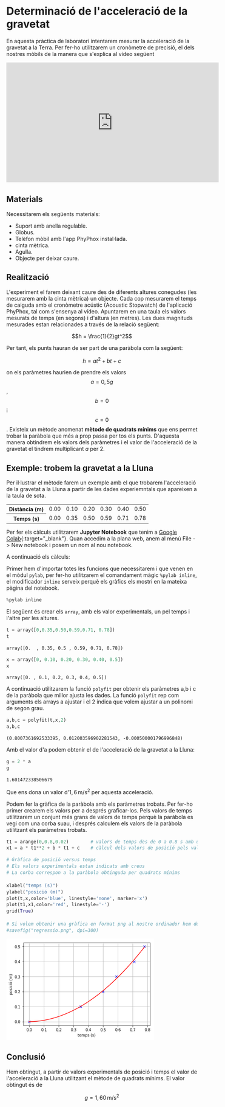
# Determinació de l'acceleració de la gravetat

En aquesta pràctica de laboratori intentarem mesurar la acceleració de la gravetat a la Terra. Per fer-ho utilitzarem un cronòmetre de precisió, el dels nostres mòbils de la manera que s'explica al vídeo següent

<iframe width="560" height="315" src="https://www.youtube.com/embed/zRGh9_a1J7s" frameborder="0" allow="accelerometer; autoplay; clipboard-write; encrypted-media; gyroscope; picture-in-picture" allowfullscreen></iframe>

## Materials

Necessitarem els següents materials:

* Suport amb anella regulable.
* Globus.
* Telèfon mòbil amb l'app PhyPhox instal·lada.
* cinta mètrica.
* Agulla.
* Objecte per deixar caure.

## Realització

L'experiment el farem deixant caure des de diferents altures conegudes (les mesurarem amb la cinta mètrica) un objecte. Cada cop mesurarem el temps de caiguda amb el cronòmetre acústic (Acoustic Stopwatch) de l'aplicació PhyPhox, tal com s'ensenya al vídeo. Apuntarem en una taula els valors mesurats de temps (en segons) i d'altura (en metres). Les dues magnituds mesurades estan relacionades a través de la relació següent:

$$h = \frac{1}{2}gt^2$$

Per tant, els punts hauran de ser part de una paràbola com la següent:

$$h = at^2+bt+c$$

on els paràmetres haurien de prendre els valors $$a=0,5g$$, $$b=0$$ i $$c=0$$. Existeix un mètode anomenat **mètode de quadrats mínims** que ens permet trobar la paràbola que més a prop passa per tos els punts. D'aquesta manera obtindrem els valors dels paràmetres i el valor de l'acceleració de la gravetat el tindrem multiplicant $a$ per 2.

## Exemple: trobem la gravetat a la Lluna

Per il·lustrar el mètode farem un exemple amb el que trobarem l'acceleració de la gravetat a la Lluna a partir de les dades experiemntals que apareixen a la taula de sota.

<table>
<tr>
<th>Distància (m)</th><td>0.00</td><td>0.10</td><td>0.20</td><td>0.30</td><td>0.40</td><td>0.50</td>
</tr>
<tr>
<th>Temps (s)</th><td>0.00</td><td>0.35</td><td>0.50</td><td>0.59</td><td>0.71</td><td>0.78</td>
</tr>
</table>


Per fer els càlculs utilitzarem **Jupyter Notebook** que tenim a [Google Colab](https://colab.research.google.com){:target="_blank"}. Quan accedim a la plana web, anem al menú File -> New notebook i posem un nom al nou notebook. 


A continuació els càlculs:

Primer hem d'importar totes les funcions que necessitarem i que venen en el mòdul `pylab`, per fer-ho utilitzarem el comandament màgic `%pylab inline`, el modificador `inline` serveix perquè els gràfics els mostri en la mateixa pàgina del notebook. 


```python
%pylab inline
```

El següent és crear els `array`, amb els valor experimentals, un pel temps i l'altre per les altures.


```python
t = array([0,0.35,0.50,0.59,0.71, 0.78])
t
```




    array([0.  , 0.35, 0.5 , 0.59, 0.71, 0.78])




```python
x = array([0, 0.10, 0.20, 0.30, 0.40, 0.5])
x
```




    array([0. , 0.1, 0.2, 0.3, 0.4, 0.5])



A continuació utilitzarem la funció `polyfit` per obtenir els paràmetres a,b i c de la paràbola que millor ajusta les dades. La funció `polyfit` rep com arguments els arrays a ajustar i el 2 indica que volem ajustar a un polinomi de segon grau.


```python
a,b,c = polyfit(t,x,2)
a,b,c
```




    (0.8007361692533395, 0.012003596902281543, -0.000500001796996848)



Amb el valor d'a podem obtenir el de l'acceleració de la gravetat a la Lluna:


```python
g = 2 * a
g
```




    1.601472338506679



Que ens dona un valor d'$1,6 \, \mathrm{m/s^2}$ per aquesta acceleració.

Podem fer la gràfica de la paràbola amb els paràmetres trobats. Per fer-ho primer crearem els valors per a després graficar-los. Pels valors de temps utilitzarem un conjunt més grans de valors de temps perquè la paràbola es vegi com una corba suau, i després calculem els valors de la paràbola utilitzant els paràmetres trobats.


```python
t1 = arange(0,0.8,0.02)        # valors de temps des de 0 a 0.8 s amb un pas de 0.02 s
x1 = a * t1**2 + b * t1 + c    # càlcul dels valors de posició pels valor de temps anteriors
```


```python
# Gràfica de posició versus temps
# Els valors experimentals estan indicats amb creus
# La corba correspon a la paràbola obtinguda per quadrats mínims

xlabel("temps (s)")
ylabel("posició (m)")
plot(t,x,color='blue', linestyle='none', marker='x')
plot(t1,x1,color='red', linestyle='-')
grid(True)

# Si volem obtenir una gràfica en format png al nostre ordinador hem de descomenta la línia següent
#savefig("regressio.png", dpi=300)
```


![png](output_11_0.png)


## Conclusió

Hem obtingut, a partir de valors experimentals de posició i temps el valor de l'acceleració a la Lluna utilitzant el mètode de quadrats mínims. El valor obtingut és de 

$$g = 1,60 \, \mathrm{m/s^2}$$
